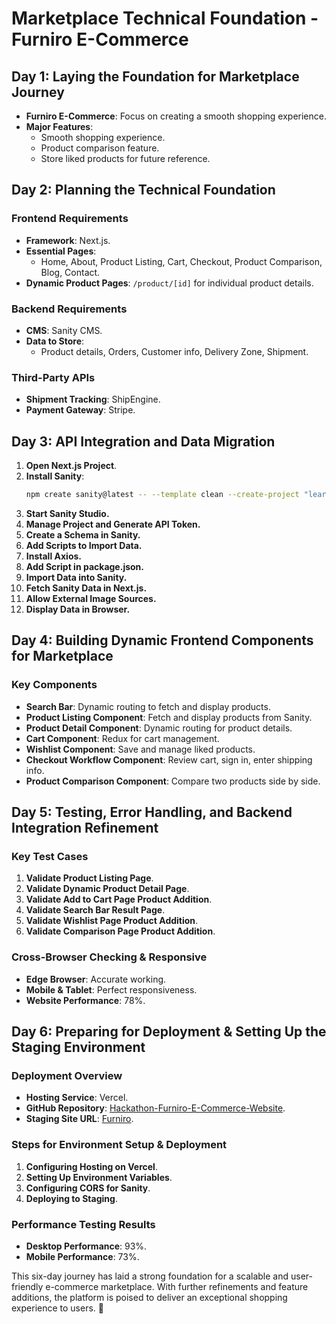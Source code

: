 # Marketplace Technical Foundation - Furniro E-Commerce

## Day 1: Laying the Foundation for Marketplace Journey
- **Furniro E-Commerce**: Focus on creating a smooth shopping experience.
- **Major Features**:
  - Smooth shopping experience.
  - Product comparison feature.
  - Store liked products for future reference.

## Day 2: Planning the Technical Foundation
### Frontend Requirements
- **Framework**: Next.js.
- **Essential Pages**:
  - Home, About, Product Listing, Cart, Checkout, Product Comparison, Blog, Contact.
- **Dynamic Product Pages**: `/product/[id]` for individual product details.

### Backend Requirements
- **CMS**: Sanity CMS.
- **Data to Store**:
  - Product details, Orders, Customer info, Delivery Zone, Shipment.

### Third-Party APIs
- **Shipment Tracking**: ShipEngine.
- **Payment Gateway**: Stripe.

## Day 3: API Integration and Data Migration
1. **Open Next.js Project**.
2. **Install Sanity**:
   ```bash
   npm create sanity@latest -- --template clean --create-project "learning-sanity-project" --dataset production
3. **Start Sanity Studio.**
4. **Manage Project and Generate API Token.**
5. **Create a Schema in Sanity.**
6. **Add Scripts to Import Data.**
7. **Install Axios.**
8. **Add Script in package.json.**
9. **Import Data into Sanity.**
10. **Fetch Sanity Data in Next.js.**
11. **Allow External Image Sources.**
12. **Display Data in Browser.**

## Day 4: Building Dynamic Frontend Components for Marketplace

### Key Components
- **Search Bar**: Dynamic routing to fetch and display products.
- **Product Listing Component**: Fetch and display products from Sanity.
- **Product Detail Component**: Dynamic routing for product details.
- **Cart Component**: Redux for cart management.
- **Wishlist Component**: Save and manage liked products.
- **Checkout Workflow Component**: Review cart, sign in, enter shipping info.
- **Product Comparison Component**: Compare two products side by side.

## Day 5: Testing, Error Handling, and Backend Integration Refinement

### Key Test Cases
1. **Validate Product Listing Page**.
2. **Validate Dynamic Product Detail Page**.
3. **Validate Add to Cart Page Product Addition**.
4. **Validate Search Bar Result Page**.
5. **Validate Wishlist Page Product Addition**.
6. **Validate Comparison Page Product Addition**.

### Cross-Browser Checking & Responsive
- **Edge Browser**: Accurate working.
- **Mobile & Tablet**: Perfect responsiveness.
- **Website Performance**: 78%.

## Day 6: Preparing for Deployment & Setting Up the Staging Environment

### Deployment Overview
- **Hosting Service**: Vercel.
- **GitHub Repository**: [Hackathon-Furniro-E-Commerce-Website](https://github.com/Hudaibkhan/Hackathon-Furniro-E-Commerce-Website.git).
- **Staging Site URL**: [Furniro](https://furniro-taupe.vercel.app/).

### Steps for Environment Setup & Deployment
1. **Configuring Hosting on Vercel**.
2. **Setting Up Environment Variables**.
3. **Configuring CORS for Sanity**.
4. **Deploying to Staging**.

### Performance Testing Results
- **Desktop Performance**: 93%.
- **Mobile Performance**: 73%.


This six-day journey has laid a strong foundation for a scalable and user-friendly e-commerce marketplace. With further refinements and feature additions, the platform is poised to deliver an exceptional shopping experience to users. 🚀
